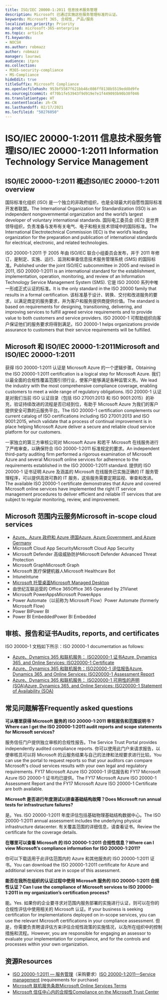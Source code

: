 ```yaml
---
title: ISO/IEC 20000-1:2011 信息技术服务管理
description: Microsoft 已通过实施这些服务管理标准的认证。
keywords: Microsoft 365, 合规性, 产品/服务
localization_priority: Priority
ms.prod: microsoft-365-enterprise
ms.topic: article
f1.keywords:
- NOCSH
ms.author: robmazz
author: robmazz
manager: laurawi
audience: itpro
ms.collection:
- M365-security-compliance
- MS-Compliance
hideEdit: true
titleSuffix: Microsoft Compliance
ms.openlocfilehash: 953bf5587f621bb46c086ff8138b5519edd8d9fe
ms.sourcegitcommit: 4f70b1fe53943f9d919e7e1f449093b90b30f046
ms.translationtype: HT
ms.contentlocale: zh-CN
ms.lasthandoff: 02/17/2021
ms.locfileid: "50276050"
---
```

# <a name="isoiec-20000-12011-information-technology-service-management"></a><span data-ttu-id="9adab-104">ISO/IEC 20000-1:2011 信息技术服务管理</span><span class="sxs-lookup"><span data-stu-id="9adab-104">ISO/IEC 20000-1:2011 Information Technology Service Management</span></span>

## <a name="isoiec-20000-12011-overview"></a><span data-ttu-id="9adab-105">ISO/IEC 20000-1:2011 概述</span><span class="sxs-lookup"><span data-stu-id="9adab-105">ISO/IEC 20000-1:2011 overview</span></span>

<span data-ttu-id="9adab-106">国际标准化组织 (ISO) 是一个独立的非政府组织，也是全球最大的自愿性国际标准开发者联盟。</span><span class="sxs-lookup"><span data-stu-id="9adab-106">The International Organization for Standardization (ISO) is an independent nongovernmental organization and the world’s largest developer of voluntary international standards.</span></span> <span data-ttu-id="9adab-107">国际电工委员会 (IEC) 是世界领导组织，负责准备与发布有关电气、电子和相关技术领域中的国际标准。</span><span class="sxs-lookup"><span data-stu-id="9adab-107">The International Electrotechnical Commission (IEC) is the world’s leading organization for the preparation and publication of international standards for electrical, electronic, and related technologies.</span></span>  
  
<span data-ttu-id="9adab-108">ISO 20000-1:2011 于 2005 年由 ISO/IEC 联合小组委员会发布，并于 2011 年修订，是制定、实施、运行、监测和审查信息技术服务管理系统 (SMS) 的国际标准。</span><span class="sxs-lookup"><span data-stu-id="9adab-108">Published under the joint ISO/IEC subcommittee in 2005 and revised in 2011, ISO 20000-1:2011 is an international standard for the establishment, implementation, operation, monitoring, and review of an Information Technology Service Management System (SMS).</span></span> <span data-ttu-id="9adab-109">它是 ISO 20000 系列中唯一形成正式认证的标准。</span><span class="sxs-lookup"><span data-stu-id="9adab-109">It is the only standard in the ISO 20000 family that results in a formal certification.</span></span> <span data-ttu-id="9adab-110">该标准基于设计、转换、交付和改进服务的要求，以满足商定的服务要求，并为客户和服务提供商提供价值。</span><span class="sxs-lookup"><span data-stu-id="9adab-110">The standard is based on requirements for designing, transitioning, delivering, and improving services to fulfill agreed service requirements and to provide value to both customers and service providers.</span></span> <span data-ttu-id="9adab-111">ISO 20000-1 可帮助组织向客户保证他们的服务要求将得到满足。</span><span class="sxs-lookup"><span data-stu-id="9adab-111">ISO 20000-1 helps organizations provide assurance to customers that their service requirements will be fulfilled.</span></span>

## <a name="microsoft-and-isoiec-20000-12011"></a><span data-ttu-id="9adab-112">Microsoft 和 ISO/IEC 20000-1:2011</span><span class="sxs-lookup"><span data-stu-id="9adab-112">Microsoft and ISO/IEC 20000-1:2011</span></span>

<span data-ttu-id="9adab-113">获得 ISO 20000-1:2011 认证是 Microsoft Azure 的一个逻辑步骤。</span><span class="sxs-lookup"><span data-stu-id="9adab-113">Obtaining the ISO 20000-1:2011 certification is a logical step for Microsoft Azure.</span></span> <span data-ttu-id="9adab-114">我们以最全面的合规性覆盖范围引领行业，使客户能够满足各种监管义务。</span><span class="sxs-lookup"><span data-stu-id="9adab-114">We lead the industry with the most comprehensive compliance coverage, enabling customers to meet a wide range of regulatory obligations.</span></span> <span data-ttu-id="9adab-115">ISO 20000-1 认证是对我们当前 ISO 认证目录（包括 ISO 27001:2013 和 ISO 9001:2015）的补充，验证持续改进的流程是否已经到位，有助于 Microsoft Azure 为我们的客户提供安全可靠的云服务平台。</span><span class="sxs-lookup"><span data-stu-id="9adab-115">The ISO 20000-1 certification complements our current catalog of ISO certifications including ISO 27001:2013 and ISO 9001:2015, which validate that a process of continual improvement is in place helping Microsoft Azure deliver a secure and reliable cloud service platform for our customers.</span></span>  
  
<span data-ttu-id="9adab-116">一家独立的第三方审核公司对 Microsoft Azure 和若干 Microsoft 在线服务进行了严格审查，以确保符合 ISO 20000-1:2011 标准规定的要求。</span><span class="sxs-lookup"><span data-stu-id="9adab-116">An independent third-party auditing firm performed a rigorous examination of Microsoft Azure and several Microsoft online services for adherence to the requirements established in the ISO 20000-1:2011 standard.</span></span> <span data-ttu-id="9adab-117">提供的 ISO 20000-1 证书证明 Azure 及涵盖的 Microsoft 在线服务已实施正确的 IT 服务管理程序，可以提供高效可靠的 IT 服务，这些服务需要定期监视、审查和改进。</span><span class="sxs-lookup"><span data-stu-id="9adab-117">The available ISO 20000-1 certificate demonstrates that Azure and covered Microsoft online services have implemented the right IT service management procedures to deliver efficient and reliable IT services that are subject to regular monitoring, review, and improvement.</span></span>

## <a name="microsoft-in-scope-cloud-services"></a><span data-ttu-id="9adab-118">Microsoft 范围内云服务</span><span class="sxs-lookup"><span data-stu-id="9adab-118">Microsoft in-scope cloud services</span></span>

- [<span data-ttu-id="9adab-119">Azure、Azure 政府和 Azure 德国</span><span class="sxs-lookup"><span data-stu-id="9adab-119">Azure, Azure Government, and Azure Germany</span></span>](https://aka.ms/AzureCompliance)
- <span data-ttu-id="9adab-120">Microsoft Cloud App Security</span><span class="sxs-lookup"><span data-stu-id="9adab-120">Microsoft Cloud App Security</span></span>
- <span data-ttu-id="9adab-121">Microsoft Defender 高级威胁防护</span><span class="sxs-lookup"><span data-stu-id="9adab-121">Microsoft Defender Advanced Threat Protection</span></span>
- <span data-ttu-id="9adab-122">Microsoft Graph</span><span class="sxs-lookup"><span data-stu-id="9adab-122">Microsoft Graph</span></span>
- <span data-ttu-id="9adab-123">Microsoft 医疗保健机器人</span><span class="sxs-lookup"><span data-stu-id="9adab-123">Microsoft Healthcare Bot</span></span>
- <span data-ttu-id="9adab-124">Intune</span><span class="sxs-lookup"><span data-stu-id="9adab-124">Intune</span></span>
- [<span data-ttu-id="9adab-125">Microsoft 托管桌面</span><span class="sxs-lookup"><span data-stu-id="9adab-125">Microsoft Managed Desktop</span></span>](/microsoft-365/managed-desktop/intro/compliance)
- <span data-ttu-id="9adab-126">由世纪互联运营的 Office 365</span><span class="sxs-lookup"><span data-stu-id="9adab-126">Office 365 Operated by 21Vianet</span></span>
- <span data-ttu-id="9adab-127">Microsoft PowerApps</span><span class="sxs-lookup"><span data-stu-id="9adab-127">Microsoft PowerApps</span></span>
- <span data-ttu-id="9adab-128">Power Automate（以前称为 Microsoft Flow）</span><span class="sxs-lookup"><span data-stu-id="9adab-128">Power Automate (formerly Microsoft Flow)</span></span>
- <span data-ttu-id="9adab-129">Power BI</span><span class="sxs-lookup"><span data-stu-id="9adab-129">Power BI</span></span>
- <span data-ttu-id="9adab-130">Power BI Embedded</span><span class="sxs-lookup"><span data-stu-id="9adab-130">Power BI Embedded</span></span>

## <a name="audits-reports-and-certificates"></a><span data-ttu-id="9adab-131">审核、报告和证书</span><span class="sxs-lookup"><span data-stu-id="9adab-131">Audits, reports, and certificates</span></span>

<span data-ttu-id="9adab-132">ISO 20000-1 文档如下所示：</span><span class="sxs-lookup"><span data-stu-id="9adab-132">ISO 20000-1 documentation as follows:</span></span>

- [<span data-ttu-id="9adab-133">Azure、Dynamics 365 和联机服务： ISO20000-1 证书</span><span class="sxs-lookup"><span data-stu-id="9adab-133">Azure, Dynamics 365, and Online Services: ISO20000-1 Certificate</span></span>](https://aka.ms/azureiso200001cert)
- [<span data-ttu-id="9adab-134">Azure、Dynamics 365 和联机服务：ISO20000-1 评估报告</span><span class="sxs-lookup"><span data-stu-id="9adab-134">Azure, Dynamics 365, and Online Services: ISO20000-1 Assessment Report</span></span>](https://aka.ms/azureiso200001report)
- [<span data-ttu-id="9adab-135">Azure、Dynamics 365 和联机服务： ISO20000-1 可用性的声明 (SOA)</span><span class="sxs-lookup"><span data-stu-id="9adab-135">Azure, Dynamics 365, and Online Services: ISO20000-1 Statement of Availability (SOA)</span></span>](https://aka.ms/azureiso200001soa)

## <a name="frequently-asked-questions"></a><span data-ttu-id="9adab-136">常见问题解答</span><span class="sxs-lookup"><span data-stu-id="9adab-136">Frequently asked questions</span></span>

<span data-ttu-id="9adab-137">**可从哪里获得 Microsoft 服务的 ISO 20000-1:2011 审核报告和范围说明书？**</span><span class="sxs-lookup"><span data-stu-id="9adab-137">**Where can I get the ISO 20000-1:2011 audit reports and scope statements for Microsoft services?**</span></span>

<span data-ttu-id="9adab-138">服务信任门户提供独立审核的合规性报告。</span><span class="sxs-lookup"><span data-stu-id="9adab-138">The Service Trust Portal provides independently audited compliance reports.</span></span> <span data-ttu-id="9adab-139">你可以使用此门户来请求报告，以便审核员可以将 Microsoft 的云服务结果与自己的法律和法规要求进行比较。</span><span class="sxs-lookup"><span data-stu-id="9adab-139">You can use the portal to request reports so that your auditors can compare Microsoft's cloud services results with your own legal and regulatory requirements.</span></span> <span data-ttu-id="9adab-140">FY17 Microsoft Azure ISO 20000-1 评估报告和 FY17 Microsoft Azure ISO 20000-1 证书均已提供。</span><span class="sxs-lookup"><span data-stu-id="9adab-140">The FY17 Microsoft Azure ISO 20000-1 Assessment Report and the FY17 Microsoft Azure ISO 20000-1 Certificate are both available.</span></span>

<span data-ttu-id="9adab-141">**Microsoft 是否进行年度测试以排查基础结构故障？**</span><span class="sxs-lookup"><span data-stu-id="9adab-141">**Does Microsoft run annual tests for infrastructure failures?**</span></span>

<span data-ttu-id="9adab-142">是。</span><span class="sxs-lookup"><span data-stu-id="9adab-142">Yes.</span></span> <span data-ttu-id="9adab-143">ISO 20000-1:2011 年度评估包括基础物理基础结构数据中心。</span><span class="sxs-lookup"><span data-stu-id="9adab-143">The ISO 20000-1:2011 annual assessment includes the underlying physical infrastructure datacenter.</span></span> <span data-ttu-id="9adab-144">有关覆盖范围的详细信息，请查看证书。</span><span class="sxs-lookup"><span data-stu-id="9adab-144">Review the certificate for the coverage details.</span></span>

<span data-ttu-id="9adab-145">**在哪里可以查看 Microsoft 的 ISO 20000-1:2011 合规性信息？**</span><span class="sxs-lookup"><span data-stu-id="9adab-145">**Where can I view Microsoft’s compliance information for ISO 20000-1:2011?**</span></span>

<span data-ttu-id="9adab-146">你可以下载适用于此评估范围内的 Azure 和其他服务的 ISO 20000-1:2011 证书。</span><span class="sxs-lookup"><span data-stu-id="9adab-146">You can download the ISO 20000-1:2011 certificate for Azure and additional services that are in scope of this assessment.</span></span>

<span data-ttu-id="9adab-147">**能否在我所在组织的认证过程中使用 Microsoft 服务的 ISO 20000-1:2011 合规性认证？**</span><span class="sxs-lookup"><span data-stu-id="9adab-147">**Can I use the compliance of Microsoft services to ISO 20000-1:2011 in my organization’s certification process?**</span></span>

<span data-ttu-id="9adab-148">能。</span><span class="sxs-lookup"><span data-stu-id="9adab-148">Yes.</span></span> <span data-ttu-id="9adab-149">如果你的企业要寻求对范围内服务部署的实施进行认证，则可以在你的合规性评估中使用相关的 Microsoft 认证。</span><span class="sxs-lookup"><span data-stu-id="9adab-149">If your business is seeking certification for implementations deployed on in-scope services, you can use the relevant Microsoft certifications in your compliance assessment.</span></span> <span data-ttu-id="9adab-150">但是，你需要负责聘请评估方来评估合规性政策的实施情况，以及所在组织中的控制措施和流程。</span><span class="sxs-lookup"><span data-stu-id="9adab-150">However, you are responsible for engaging an assessor to evaluate your implementation for compliance, and for the controls and processes within your own organization.</span></span>

## <a name="resources"></a><span data-ttu-id="9adab-151">资源</span><span class="sxs-lookup"><span data-stu-id="9adab-151">Resources</span></span>

- <span data-ttu-id="9adab-152">[ISO 20000-1:2011 — 服务管理](https://www.iso.org/standard/51986.html)（采购要求）</span><span class="sxs-lookup"><span data-stu-id="9adab-152">[ISO 20000-1:2011—Service management](https://www.iso.org/standard/51986.html) (requirements for purchase)</span></span>
- [<span data-ttu-id="9adab-153">Microsoft 联机服务条款</span><span class="sxs-lookup"><span data-stu-id="9adab-153">Microsoft Online Services Terms</span></span>](https://aka.ms/Online-Services-Terms)
- [<span data-ttu-id="9adab-154">Microsoft 信任中心内的合规性</span><span class="sxs-lookup"><span data-stu-id="9adab-154">Compliance on the Microsoft Trust Center</span></span>](https://www.microsoft.com/trust-center/compliance/compliance-overview)
